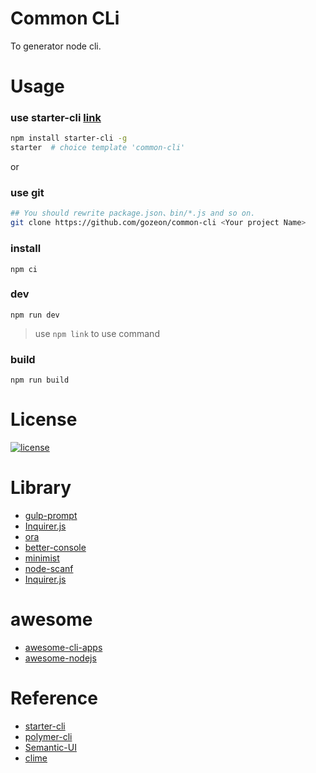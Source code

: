 # Common CLi

To generator node cli.

# Usage

### use starter-cli [link](https://github.com/gozeon/starter-cli)

```bash
npm install starter-cli -g
starter  # choice template 'common-cli'
```

or

### use git

```bash
## You should rewrite package.json、bin/*.js and so on.
git clone https://github.com/gozeon/common-cli <Your project Name>
```

### install

```
npm ci
```

### dev

```
npm run dev
```

> use `npm link` to use command

### build

```
npm run build
```

# License

[![license](https://img.shields.io/github/license/mashape/apistatus.svg)](https://github.com/gozeon/common-cli/blob/master/LICENSE)

# Library

* [gulp-prompt](https://github.com/Freyskeyd/gulp-prompt)
* [Inquirer.js](https://github.com/SBoudrias/Inquirer.js/)
* [ora](https://github.com/sindresorhus/ora)
* [better-console](https://github.com/mohsen1/better-console)
* [minimist](https://github.com/substack/minimist)
* [node-scanf](https://github.com/Lellansin/node-scanf)
* [Inquirer.js](https://github.com/SBoudrias/Inquirer.js)

# awesome

* [awesome-cli-apps](https://github.com/agarrharr/awesome-cli-apps)
* [awesome-nodejs](https://github.com/sindresorhus/awesome-nodejs)

# Reference

* [starter-cli](https://github.com/gozeon/starter-cli)
* [polymer-cli](https://github.com/Polymer/polymer-cli)
* [Semantic-UI](https://github.com/semantic-org/semantic-ui/)
* [clime](https://github.com/vilic/clime)
